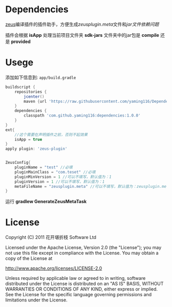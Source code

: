 Dependencies
====

[zeus](https://github.com/iReaderAndroid/ZeusPlugin)编译插件的插件助手，方便生成*zeusplugin.meta*文件和*jar文件依赖问题*

插件会根据 **isApp** 处理当前项目文件夹 **sdk-jars** 文件夹中的jar包是 **compile** 还是 **provided**

Usege
===

添加如下信息到: `app/build.gradle`

```gradle
buildscript {
    repositories {
        jcenter()
        maven {url 'https://raw.githubusercontent.com/yaming116/Dependencies/master/repo'}
    }
    dependencies {
        classpath 'com.github.yaming116:dependencies:1.0.0'
    }
}
ext{
    //这个需要在声明插件之前，否则不起效果
    isApp = true
}
apply plugin: 'zeus-plugin'


ZeusConfig{
    pluginName = "test" //必填
    pluginMainClass = "com.teset" //必填
    pluginMinVersion = 1 //可以不填写，默认值为：1
    pluginVersion = 1 //可以不填写，默认值为：1
    metaFileName = "zeusplugin.meta" //可以不填写，默认值为：zeusplugin.meta
}

```

运行 **gradlew GenerateZeusMetaTask**


License
===

Copyright (C) 2011 花开堪折枝 Software Ltd

Licensed under the Apache License, Version 2.0 (the "License");
you may not use this file except in compliance with the License.
You may obtain a copy of the License at

   http://www.apache.org/licenses/LICENSE-2.0

Unless required by applicable law or agreed to in writing, software
distributed under the License is distributed on an "AS IS" BASIS,
WITHOUT WARRANTIES OR CONDITIONS OF ANY KIND, either express or implied.
See the License for the specific language governing permissions and
limitations under the License.
